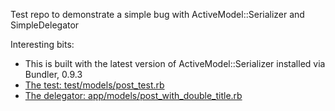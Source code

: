 Test repo to demonstrate a simple bug with ActiveModel::Serializer and SimpleDelegator

Interesting bits:
  - This is built with the latest version of ActiveModel::Serializer installed via Bundler, 0.9.3
  - [The test: test/models/post\_test.rb](https://github.com/xionon/active-model-serializer-with-delegators/blob/master/test/models/post_test.rb)
  - [The delegator: app/models/post\_with\_double\_title.rb](https://github.com/xionon/active-model-serializer-with-delegators/blob/master/app/models/post_with_double_title.rb)

